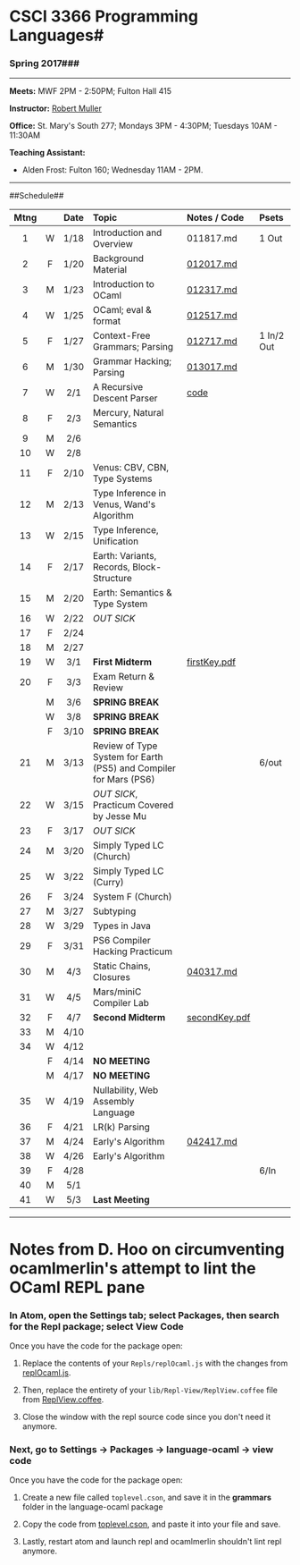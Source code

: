 # CSCI 3366 Programming Languages#

### Spring 2017###

---
**Meets:** MWF 2PM - 2:50PM; Fulton Hall 415

**Instructor:** [Robert Muller](http://www.cs.bc.edu/~muller/)

**Office:** St. Mary's South 277; Mondays 3PM - 4:30PM; Tuesdays 10AM - 11:30AM

**Teaching Assistant:**

+ Alden Frost: Fulton 160; Wednesday 11AM - 2PM.

---

##Schedule##

| Mtng |      | Date | Topic                                    | Notes / Code                             | Psets      |
| :--: | :--: | :--: | :--------------------------------------- | :--------------------------------------- | :--------- |
|  1   |  W   | 1/18 | Introduction and Overview                | 011817.md                                | 1 Out      |
|  2   |  F   | 1/20 | Background Material                      | [012017.md](./notes/012017.md)           |            |
|  3   |  M   | 1/23 | Introduction to OCaml                    | [012317.md](./notes/012317.md)           |            |
|  4   |  W   | 1/25 | OCaml; eval & format                     | [012517.md](./notes/012517.md)           |            |
|  5   |  F   | 1/27 | Context-Free Grammars; Parsing           | [012717.md](./notes/012717.md)           | 1 In/2 Out |
|  6   |  M   | 1/30 | Grammar Hacking; Parsing                 | [013017.md](./notes/013017.md)           |            |
|  7   |  W   | 2/1  | A Recursive Descent Parser               | [code](./code/020117/)                   |            |
|  8   |  F   | 2/3  | Mercury, Natural Semantics               |                                          |            |
|  9   |  M   | 2/6  |                                          |                                          |            |
|  10  |  W   | 2/8  |                                          |                                          |            |
|  11  |  F   | 2/10 | Venus: CBV, CBN, Type Systems            |                                          |            |
|  12  |  M   | 2/13 | Type Inference in Venus, Wand's Algorithm |                                          |            |
|  13  |  W   | 2/15 | Type Inference, Unification              |                                          |            |
|  14  |  F   | 2/17 | Earth: Variants, Records, Block-Structure |                                          |            |
|  15  |  M   | 2/20 | Earth: Semantics & Type System           |                                          |            |
|  16  |  W   | 2/22 | *OUT SICK*                               |                                          |            |
|  17  |  F   | 2/24 |                                          |                                          |            |
|  18  |  M   | 2/27 |                                          |                                          |            |
|  19  |  W   | 3/1  | **First Midterm**                        | [firstKey.pdf](./resources/firstKey.pdf) |            |
|  20  |  F   | 3/3  | Exam Return & Review                     |                                          |            |
|      |  M   | 3/6  | **SPRING BREAK**                         |                                          |            |
|      |  W   | 3/8  | **SPRING BREAK**                         |                                          |            |
|      |  F   | 3/10 | **SPRING BREAK**                         |                                          |            |
|  21  |  M   | 3/13 | Review of Type System for Earth (PS5) and Compiler for Mars (PS6) |                                          | 6/out      |
|  22  |  W   | 3/15 | *OUT SICK*, Practicum Covered by Jesse Mu |                                          |            |
|  23  |  F   | 3/17 | *OUT SICK*                               |                                          |            |
|  24  |  M   | 3/20 | Simply Typed LC (Church)                 |                                          |            |
|  25  |  W   | 3/22 | Simply Typed LC (Curry)                  |                                          |            |
|  26  |  F   | 3/24 | System F (Church)                        |                                          |            |
|  27  |  M   | 3/27 | Subtyping                                |                                          |            |
|  28  |  W   | 3/29 | Types in Java                            |                                          |            |
|  29  |  F   | 3/31 | PS6 Compiler Hacking Practicum           |                                          |            |
|  30  |  M   | 4/3  | Static Chains, Closures                  | [040317.md](./notes/040317.md)           |            |
|  31  |  W   | 4/5  | Mars/miniC Compiler Lab                  |                                          |            |
|  32  |  F   | 4/7  | **Second Midterm**                       | [secondKey.pdf](./resources/secondKey.pdf) |            |
|  33  |  M   | 4/10 |                                          |                                          |            |
|  34  |  W   | 4/12 |                                          |                                          |            |
|      |  F   | 4/14 | **NO MEETING**                           |                                          |            |
|      |  M   | 4/17 | **NO MEETING**                           |                                          |            |
|  35  |  W   | 4/19 | Nullability, Web Assembly Language       |                                          |            |
|  36  |  F   | 4/21 | LR(k) Parsing                            |                                          |            |
|  37  |  M   | 4/24 | Early's Algorithm                        | [042417.md](./notes/042417.md)           |            |
|  38  |  W   | 4/26 | Early's Algorithm                        |                                          |            |
|  39  |  F   | 4/28 |                                          |                                          | 6/In       |
|  40  |  M   | 5/1  |                                          |                                          |            |
|  41  |  W   | 5/3  | **Last Meeting**                         |                                          |            |



---



# Notes from D. Hoo on circumventing ocamlmerlin's attempt to lint the OCaml REPL pane

### In Atom, open the Settings tab; select Packages, then search for the Repl package; select View Code

Once you have the code for the package open:

1. Replace the contents of your ```Repls/replOcaml.js``` with the changes from [replOcaml.js](https://github.com/314eter/REPL-Nodejs/blob/master/Repls/replOcaml.js).

2. Then, replace the entirety of your ```lib/Repl-View/ReplView.coffee``` file from [ReplView.coffee](https://github.com/314eter/REPL-Nodejs/blob/master/lib/Repl-View/ReplView.coffee).

3. Close the window with the repl source code since you don't need it anymore.

### Next, go to Settings -> Packages -> language-ocaml -> view code

Once you have the code for the package open:

1. Create a new file called ```toplevel.cson```, and save it in the **grammars** folder in the language-ocaml package

2. Copy the code from [toplevel.cson](https://github.com/314eter/language-ocaml/blob/591e2a77dd8e88264cbeb3916cb89ad1919754cb/grammars/toplevel.cson), and paste it into your file and save.

3. Lastly, restart atom and launch repl and ocamlmerlin shouldn't lint repl anymore.

<!-- [Use OCaml Toplevel grammar Commit](https://github.com/314eter/REPL-Nodejs/commit/95f8e1a52bd554939a2fe006266e382256ce3aa3) -->
<!-- grammars/toplevel.cson 
From this PR
https://github.com/toroidal-code/language-ocaml/pull/24/commits/591e2a77dd8e88264cbeb3916cb89ad1919754cb -->

